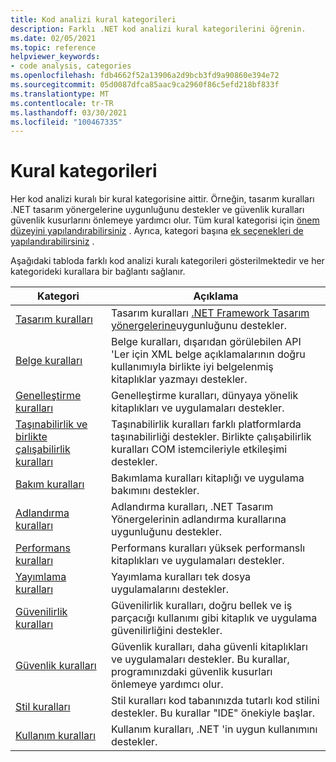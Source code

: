```yaml
---
title: Kod analizi kural kategorileri
description: Farklı .NET kod analizi kural kategorilerini öğrenin.
ms.date: 02/05/2021
ms.topic: reference
helpviewer_keywords:
- code analysis, categories
ms.openlocfilehash: fdb4662f52a13906a2d9bcb3fd9a90860e394e72
ms.sourcegitcommit: 05d0087dfca85aac9ca2960f86c5efd218bf833f
ms.translationtype: MT
ms.contentlocale: tr-TR
ms.lasthandoff: 03/30/2021
ms.locfileid: "100467335"
---
```

# <a name="rule-categories"></a>Kural kategorileri

Her kod analizi kuralı bir kural kategorisine aittir. Örneğin, tasarım kuralları .NET tasarım yönergelerine uygunluğunu destekler ve güvenlik kuralları güvenlik kusurlarını önlemeye yardımcı olur. Tüm kural kategorisi için [önem düzeyini yapılandırabilirsiniz](configuration-options.md#scope) . Ayrıca, kategori başına [ek seçenekleri de yapılandırabilirsiniz](code-quality-rule-options.md#category-of-rules) .

Aşağıdaki tabloda farklı kod analizi kuralı kategorileri gösterilmektedir ve her kategorideki kurallara bir bağlantı sağlanır.

| Kategori | Açıklama |
| - | - |
| [Tasarım kuralları](quality-rules/design-warnings.md) | Tasarım kuralları [.NET Framework Tasarım yönergelerine](../../standard/design-guidelines/index.md)uygunluğunu destekler. |
| [Belge kuralları](quality-rules/documentation-warnings.md) | Belge kuralları, dışarıdan görülebilen API 'Ler için XML belge açıklamalarının doğru kullanımıyla birlikte iyi belgelenmiş kitaplıklar yazmayı destekler. |
| [Genelleştirme kuralları](quality-rules/globalization-warnings.md) | Genelleştirme kuralları, dünyaya yönelik kitaplıkları ve uygulamaları destekler. |
| [Taşınabilirlik ve birlikte çalışabilirlik kuralları](quality-rules/interoperability-warnings.md) | Taşınabilirlik kuralları farklı platformlarda taşınabilirliği destekler. Birlikte çalışabilirlik kuralları COM istemcileriyle etkileşimi destekler. |
| [Bakım kuralları](quality-rules/maintainability-warnings.md) | Bakımlama kuralları kitaplığı ve uygulama bakımını destekler. |
| [Adlandırma kuralları](quality-rules/naming-warnings.md) | Adlandırma kuralları, .NET Tasarım Yönergelerinin adlandırma kurallarına uygunluğunu destekler. |
| [Performans kuralları](quality-rules/performance-warnings.md) | Performans kuralları yüksek performanslı kitaplıkları ve uygulamaları destekler. |
| [Yayımlama kuralları](quality-rules/publish-warnings.md) | Yayımlama kuralları tek dosya uygulamalarını destekler. |
| [Güvenilirlik kuralları](quality-rules/reliability-warnings.md) | Güvenilirlik kuralları, doğru bellek ve iş parçacığı kullanımı gibi kitaplık ve uygulama güvenilirliğini destekler. |
| [Güvenlik kuralları](quality-rules/security-warnings.md) | Güvenlik kuralları, daha güvenli kitaplıkları ve uygulamaları destekler. Bu kurallar, programınızdaki güvenlik kusurları önlemeye yardımcı olur. |
| [Stil kuralları](style-rules/index.md) | Stil kuralları kod tabanınızda tutarlı kod stilini destekler. Bu kurallar "IDE" önekiyle başlar. |
| [Kullanım kuralları](quality-rules/usage-warnings.md) | Kullanım kuralları, .NET 'in uygun kullanımını destekler. |
